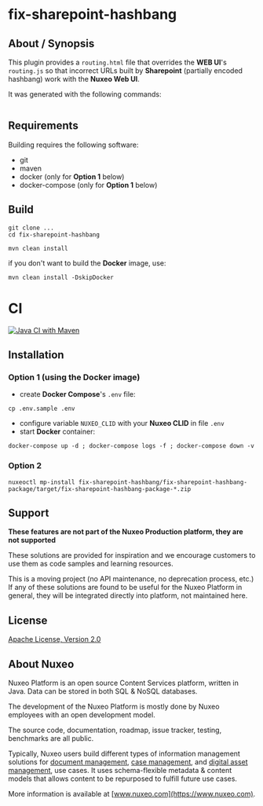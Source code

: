# fix-sharepoint-hashbang

## About / Synopsis

This plugin provides a `routing.html` file that overrides the **WEB UI**'s `routing.js` so that incorrect URLs built by **Sharepoint** (partially encoded hashbang) work with the **Nuxeo Web UI**.


It was generated with the following commands:
```
```

## Requirements

Building requires the following software:

* git
* maven
* docker (only for **Option 1** below)
* docker-compose (only for **Option 1** below)

## Build

```
git clone ...
cd fix-sharepoint-hashbang

mvn clean install
```

if you don't want to build the **Docker** image, use:
```
mvn clean install -DskipDocker
```

# CI

[![Java CI with Maven](https://github.com/vdutat/fix-sharepoint-hashbang/actions/workflows/maven.yml/badge.svg)](https://github.com/vdutat/fix-sharepoint-hashbang/actions/workflows/maven.yml)


## Installation

### Option 1 (using the Docker image)

* create **Docker Compose**'s `.env` file:
```
cp .env.sample .env
```
* configure variable `NUXEO_CLID` with your **Nuxeo CLID** in file `.env`
* start **Docker** container:
```
docker-compose up -d ; docker-compose logs -f ; docker-compose down -v
```

### Option 2

```
nuxeoctl mp-install fix-sharepoint-hashbang/fix-sharepoint-hashbang-package/target/fix-sharepoint-hashbang-package-*.zip
```

## Support

**These features are not part of the Nuxeo Production platform, they are not supported**

These solutions are provided for inspiration and we encourage customers to use them as code samples and learning resources.

This is a moving project (no API maintenance, no deprecation process, etc.) If any of these solutions are found to be useful for the Nuxeo Platform in general, they will be integrated directly into platform, not maintained here.


## License

[Apache License, Version 2.0](http://www.apache.org/licenses/LICENSE-2.0.html)

## About Nuxeo

Nuxeo Platform is an open source Content Services platform, written in Java. Data can be stored in both SQL & NoSQL databases.

The development of the Nuxeo Platform is mostly done by Nuxeo employees with an open development model.

The source code, documentation, roadmap, issue tracker, testing, benchmarks are all public.

Typically, Nuxeo users build different types of information management solutions for [document management](https://www.nuxeo.com/solutions/document-management/), [case management](https://www.nuxeo.com/solutions/case-management/), and [digital asset management](https://www.nuxeo.com/solutions/dam-digital-asset-management/), use cases. It uses schema-flexible metadata & content models that allows content to be repurposed to fulfill future use cases.

More information is available at [www.nuxeo.com](https://www.nuxeo.com).

